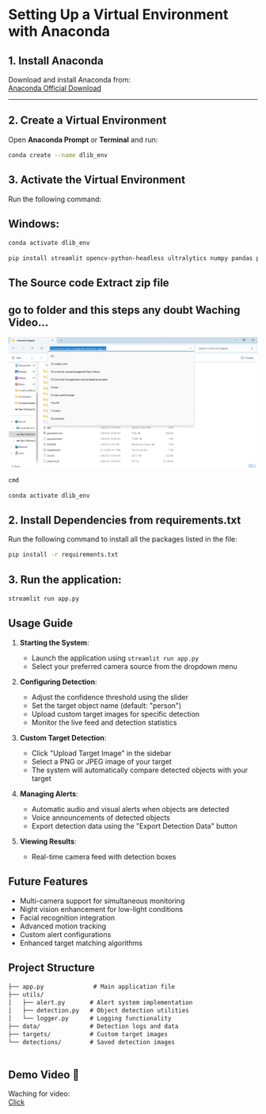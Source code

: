 # Setting Up a Virtual Environment with Anaconda

## 1. Install Anaconda
Download and install Anaconda from:  
[Anaconda Official Download](https://www.anaconda.com/download)

---

## 2. Create a Virtual Environment
Open **Anaconda Prompt** or **Terminal** and run:

```bash
conda create --name dlib_env
  ```
## 3. Activate the Virtual Environment
Run the following command:

## Windows:
```bash
conda activate dlib_env
  ```

   ```bash
pip install streamlit opencv-python-headless ultralytics numpy pandas pygame pyttsx3 torch Pillow
 ```


                                                            
                                        
## The Source code Extract zip file 
## go to folder and  this steps any doubt Waching Video...
![Screenshot](Screenshot%202025-02-12%20163943.png)

 ```bash
cmd
 ```

 ```bash
conda activate dlib_env
 ```

## 2. Install Dependencies from requirements.txt
Run the following command to install all the packages listed in the file:
 ```bash
pip install -r requirements.txt
 ```
## 3. Run the application:
   ```bash
   streamlit run app.py
   ```

## Usage Guide

1. **Starting the System**:
   - Launch the application using `streamlit run app.py`
   - Select your preferred camera source from the dropdown menu

2. **Configuring Detection**:
   - Adjust the confidence threshold using the slider
   - Set the target object name (default: "person")
   - Upload custom target images for specific detection
   - Monitor the live feed and detection statistics

3. **Custom Target Detection**:
   - Click "Upload Target Image" in the sidebar
   - Select a PNG or JPEG image of your target
   - The system will automatically compare detected objects with your target

4. **Managing Alerts**:
   - Automatic audio and visual alerts when objects are detected
   - Voice announcements of detected objects
   - Export detection data using the "Export Detection Data" button

5. **Viewing Results**:
   - Real-time camera feed with detection boxes

## Future Features

- Multi-camera support for simultaneous monitoring
- Night vision enhancement for low-light conditions
- Facial recognition integration
- Advanced motion tracking
- Custom alert configurations
- Enhanced target matching algorithms

## Project Structure

```
├── app.py              # Main application file
├── utils/
│   ├── alert.py       # Alert system implementation
│   ├── detection.py   # Object detection utilities
│   └── logger.py      # Logging functionality
├── data/              # Detection logs and data
├── targets/           # Custom target images
└── detections/        # Saved detection images


```

  
## Demo Video 🎥  
Waching for video:  
[Click ]( https://fit-ai-english.web.app)
